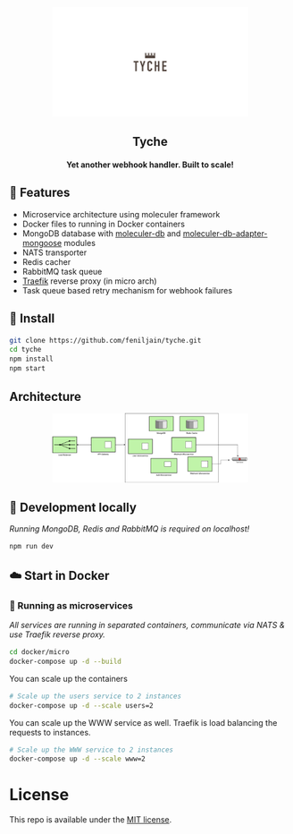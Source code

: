 <p align="center">
		<img src="./static/index.png" width=350px />
		<h2 align="center"> Tyche </h2>
		<h4 align="center"> Yet another webhook handler. Built to scale! <h4>
</p>

## :triangular_flag_on_post: Features
- Microservice architecture using moleculer framework
- Docker files to running in Docker containers
- MongoDB database with [moleculer-db](https://github.com/moleculerjs/moleculer-db) and [moleculer-db-adapter-mongoose](https://github.com/moleculerjs/moleculer-db/tree/master/packages/moleculer-db-adapter-mongoose) modules
- NATS transporter
- Redis cacher
- RabbitMQ task queue
- [Traefik](https://traefik.io/) reverse proxy (in micro arch)
- Task queue based retry mechanism for webhook failures

## :nut_and_bolt: Install
```bash
git clone https://github.com/feniljain/tyche.git
cd tyche
npm install
npm start
```

## Architecture

<p align="center">
		<img src="./static/Architecture.jpg" width=350px />
</p>

## :wrench: Development locally
_Running MongoDB, Redis and RabbitMQ is required on localhost!_

```bash
npm run dev
```

## :cloud: Start in Docker

### :office: Running as microservices
_All services are running in separated containers, communicate via NATS & use Traefik reverse proxy._
```bash
cd docker/micro
docker-compose up -d --build
```

You can scale up the containers
```bash
# Scale up the users service to 2 instances
docker-compose up -d --scale users=2
```

You can scale up the WWW service as well. Traefik is load balancing the requests to instances.
```bash
# Scale up the WWW service to 2 instances
docker-compose up -d --scale www=2
```

# License
This repo is available under the [MIT license](https://tldrlegal.com/license/mit-license).
